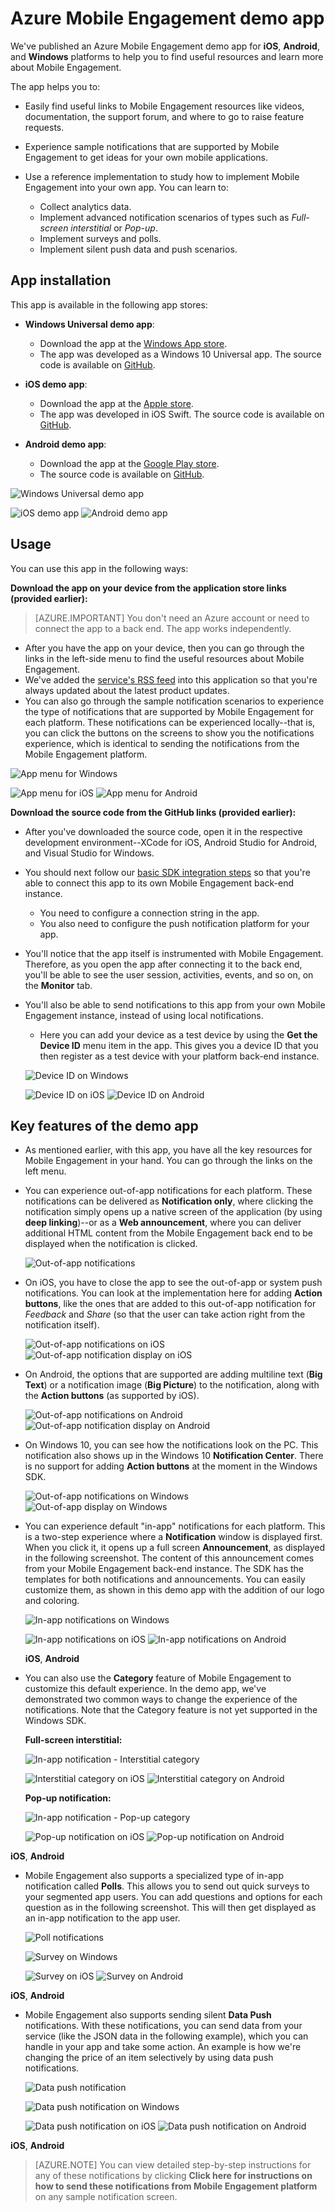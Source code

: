 <properties
	pageTitle="Azure Mobile Engagement demo app | Microsoft Azure"
	description="Describes where to download, how to use, and the benefits of using Azure Mobile Engagement demo app"
	services="mobile-engagement"
	documentationCenter="mobile"
	authors="piyushjo"
	manager="erikre"
	editor="" />

<tags
	ms.service="mobile-engagement"
	ms.workload="mobile"
	ms.tgt_pltfrm="na"
	ms.devlang="na"
	ms.topic="article"
	ms.date="06/10/2016"
	ms.author="piyushjo" />

# Azure Mobile Engagement demo app

We've published an Azure Mobile Engagement demo app for **iOS**, **Android**, and **Windows** platforms to help you to find useful resources and learn more about Mobile Engagement.

The app helps you to:

- Easily find useful links to Mobile Engagement resources like videos, documentation, the support forum, and where to go to raise feature requests.
- Experience sample notifications that are supported by Mobile Engagement to get ideas for your own mobile applications.
- Use a reference implementation to study how to implement Mobile Engagement into your own app. You can learn to:

	- Collect analytics data.
	- Implement advanced notification scenarios of types such as *Full-screen interstitial* or *Pop-up*.
	- Implement surveys and polls.
	- Implement silent push data and push scenarios.   

## App installation
This app is available in the following app stores:

- **Windows Universal demo app**:

	- Download the app at the [Windows App store](https://www.microsoft.com/en-us/store/apps/azure-mobile-engagement/9nblggh4qmh2).
	- The app was developed as a Windows 10 Universal app. The source code is available on [GitHub](https://github.com/Azure/azure-mobile-engagement-app-windows).

- **iOS demo app**:

	- Download the app at the [Apple store](https://itunes.apple.com/us/app/azure%20mobile%20engagement/id1105090090).
	- The app was developed in iOS Swift. The source code is available on [GitHub](https://github.com/Azure/azure-mobile-engagement-app-ios).

- **Android demo app**:

	- Download the app at the [Google Play store](https://play.google.com/store/apps/details?id=com.microsoft.azure.engagement).
	- The source code is available on [GitHub](https://github.com/Azure/azure-mobile-engagement-app-android).

![Windows Universal demo app][1]

![iOS demo app][2]
![Android demo app][3]


## Usage

You can use this app in the following ways:

**Download the app on your device from the application store links (provided earlier):**

>[AZURE.IMPORTANT] You don't need an Azure account or need to connect the app to a back end. The app works independently.

- After you have the app on your device, then you can go through the links in the left-side menu to find the useful resources about Mobile Engagement.
- We've added the [service's RSS feed](https://aka.ms/azmerssfeed) into this application so that you're always updated about the latest product updates.
- You can also go through the sample notification scenarios to experience the type of notifications that are supported by Mobile Engagement for each platform. These notifications can be experienced locally--that is, you can click the buttons on the screens to show you the notifications experience, which is identical to sending the notifications from the Mobile Engagement platform.

![App menu for Windows][4]

![App menu for iOS][5]
![App menu for Android][6]

**Download the source code from the GitHub links (provided earlier):**

- After you've downloaded the source code, open it in the respective development environment--XCode for iOS, Android Studio for Android, and Visual Studio for Windows.
- You should next follow our [basic SDK integration steps](mobile-engagement-windows-store-dotnet-get-started.md) so that you're able to connect this app to its own Mobile Engagement back-end instance.
	- You need to configure a connection string in the app.
	- You also need to configure the push notification platform for your app.
- You'll notice that the app itself is instrumented with Mobile Engagement. Therefore, as you open the app after connecting it to the back end, you'll be able to see the user session, activities, events, and so on, on the **Monitor** tab.
- You'll also be able to send notifications to this app from your own Mobile Engagement instance, instead of using local notifications.
	- Here you can add your device as a test device by using the **Get the Device ID** menu item in the app. This gives you a device ID that you then register as a test device with your platform back-end instance.

	![Device ID on Windows][7]

	![Device ID on iOS][8]
	![Device ID on Android][9]

## Key features of the demo app

- As mentioned earlier, with this app, you have all the key resources for Mobile Engagement in your hand. You can go through the links on the left menu.

- You can experience out-of-app notifications for each platform. These notifications can be delivered as **Notification only**, where clicking the notification simply opens up a native screen of the application (by using **deep linking**)--or as a **Web announcement**, where you can deliver additional HTML content from the Mobile Engagement back end to be displayed when the notification is clicked.

	![Out-of-app notifications][29]

- On iOS, you have to close the app to see the out-of-app or system push notifications. You can look at the implementation here for adding **Action buttons**, like the ones that are added to this out-of-app notification for *Feedback* and *Share* (so that the user can take action right from the notification itself).

	![Out-of-app notifications on iOS][11] ![Out-of-app notification display on iOS][14]

- On Android, the options that are supported are adding multiline text (**Big Text**) or a notification image (**Big Picture**) to the notification, along with the **Action buttons** (as supported by iOS).

	![Out-of-app notifications on Android][12] ![Out-of-app notification display on Android][15]

- On Windows 10, you can see how the notifications look on the PC. This notification also shows up in the Windows 10 **Notification Center**. There is no support for adding **Action buttons** at the moment in the Windows SDK.

	![Out-of-app notifications on Windows][10] ![Out-of-app display on Windows][13]

- You can experience default "in-app" notifications for each platform. This is a two-step experience where a **Notification** window is displayed first. When you click it, it opens up a full screen **Announcement**, as displayed in the following screenshot. The content of this announcement comes from your Mobile Engagement back-end instance. The SDK has the templates for both notifications and announcements. You can easily customize them, as shown in this demo app with the addition of our logo and coloring.  

	![In-app notifications on Windows][16]

	![In-app notifications on iOS][17]  ![In-app notifications on Android][18]

	**iOS**, **Android**

- You can also use the **Category** feature of Mobile Engagement to customize this default experience. In the demo app, we've demonstrated two common ways to change the experience of the notifications. Note that the Category feature is not yet supported in the Windows SDK.

	**Full-screen interstitial:**

	![In-app notification - Interstitial category][30]

	![Interstitial category on iOS][21]	 ![Interstitial category on Android][22]

	**Pop-up notification:**

	![In-app notification - Pop-up category][31]

	![Pop-up notification on iOS][19]	![Pop-up notification on Android][20]

**iOS**, **Android**

- Mobile Engagement also supports a specialized type of in-app notification called **Polls**. This allows you to send out quick surveys to your segmented app users. You can add questions and options for each question as in the following screenshot. This will then get displayed as an in-app notification to the app user.   

	![Poll notifications][32]

	![Survey on Windows][26]

	![Survey on iOS][27]   ![Survey on Android][28]

**iOS**, **Android**

- Mobile Engagement also supports sending silent **Data Push** notifications. With these notifications, you can send data from your service (like the JSON data in the following example), which you can handle in your app and take some action. An example is how we're changing the price of an item selectively by using data push notifications.

	![Data push notification][33]

	![Data push notification on Windows][23]

	![Data push notification on iOS][24]  ![Data push notification on Android][25]

**iOS**, **Android**

> [AZURE.NOTE] You can view detailed step-by-step instructions for any of these notifications by clicking **Click here for instructions on how to send these notifications from Mobile Engagement platform** on any sample notification screen.


[1]: ./media/mobile-engagement-demo-apps/home-windows.png
[2]: ./media/mobile-engagement-demo-apps/home-ios.png
[3]: ./media/mobile-engagement-demo-apps/home-android.png
[4]: ./media/mobile-engagement-demo-apps/menu-windows.png
[5]: ./media/mobile-engagement-demo-apps/menu-ios.png
[6]: ./media/mobile-engagement-demo-apps/menu-android.png
[7]: ./media/mobile-engagement-demo-apps/device-id-windows.png
[8]: ./media/mobile-engagement-demo-apps/device-id-ios.png
[9]: ./media/mobile-engagement-demo-apps/device-id-android.png
[10]: ./media/mobile-engagement-demo-apps/out-of-app-windows.png
[11]: ./media/mobile-engagement-demo-apps/out-of-app-ios.png
[12]: ./media/mobile-engagement-demo-apps/out-of-app-android.png
[13]: ./media/mobile-engagement-demo-apps/out-of-app-display-windows.png
[14]: ./media/mobile-engagement-demo-apps/out-of-app-display-ios.png
[15]: ./media/mobile-engagement-demo-apps/out-of-app-display-android.png
[16]: ./media/mobile-engagement-demo-apps/in-app-windows.png
[17]: ./media/mobile-engagement-demo-apps/in-app-ios.png
[18]: ./media/mobile-engagement-demo-apps/in-app-android.png
[19]: ./media/mobile-engagement-demo-apps/pop-up-ios.png
[20]: ./media/mobile-engagement-demo-apps/pop-up-android.png
[21]: ./media/mobile-engagement-demo-apps/interstitial-ios.png
[22]: ./media/mobile-engagement-demo-apps/interstitial-android.png
[23]: ./media/mobile-engagement-demo-apps/data-push-windows.png
[24]: ./media/mobile-engagement-demo-apps/data-push-ios.png
[25]: ./media/mobile-engagement-demo-apps/data-push-android.png
[26]: ./media/mobile-engagement-demo-apps/survey-windows.png
[27]: ./media/mobile-engagement-demo-apps/survey-ios.png
[28]: ./media/mobile-engagement-demo-apps/survey-android.png
[29]: ./media/mobile-engagement-demo-apps/out-of-app.png
[30]: ./media/mobile-engagement-demo-apps/in-app-interstitial.png
[31]: ./media/mobile-engagement-demo-apps/in-app-pop-up.png
[32]: ./media/mobile-engagement-demo-apps/notification-poll.png
[33]: ./media/mobile-engagement-demo-apps/notification-data-push.png
